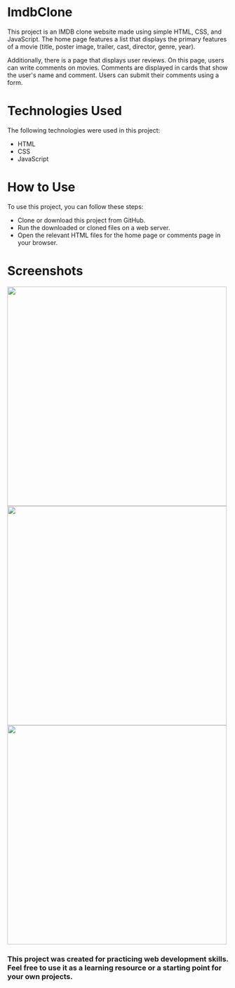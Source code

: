# ImdbClone

This project is an IMDB clone website made using simple HTML, CSS, and JavaScript. The home page features a list that displays the primary features of a movie (title, poster image, trailer, cast, director, genre, year).

Additionally, there is a page that displays user reviews. On this page, users can write comments on movies. Comments are displayed in cards that show the user's name and comment. Users can submit their comments using a form.

# Technologies Used
The following technologies were used in this project:

* HTML
* CSS
* JavaScript

# How to Use
To use this project, you can follow these steps:

* Clone or download this project from GitHub.
* Run the downloaded or cloned files on a web server.
* Open the relevant HTML files for the home page or comments page in your browser.

# Screenshots

<img src="https://user-images.githubusercontent.com/121201456/220175235-07882392-57be-477c-954d-f3a8c9480868.PNG" height="500">
<img src="https://user-images.githubusercontent.com/121201456/220175274-ce6dd4f5-1b0a-4dbb-adad-7ac520c67180.PNG" height="500">
<img src="https://user-images.githubusercontent.com/121201456/220175419-9f9c618a-2124-4b8b-b7c6-9f0fa32d4cae.PNG" height="500">



### This project was created for practicing web development skills. Feel free to use it as a learning resource or a starting point for your own projects.
